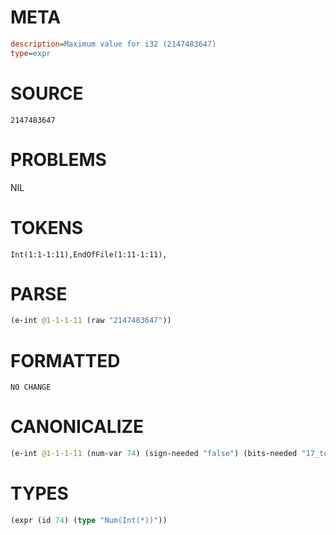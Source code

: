 # META
~~~ini
description=Maximum value for i32 (2147483647)
type=expr
~~~
# SOURCE
~~~roc
2147483647
~~~
# PROBLEMS
NIL
# TOKENS
~~~zig
Int(1:1-1:11),EndOfFile(1:11-1:11),
~~~
# PARSE
~~~clojure
(e-int @1-1-1-11 (raw "2147483647"))
~~~
# FORMATTED
~~~roc
NO CHANGE
~~~
# CANONICALIZE
~~~clojure
(e-int @1-1-1-11 (num-var 74) (sign-needed "false") (bits-needed "17_to_31") (value "2147483647") (id 74))
~~~
# TYPES
~~~clojure
(expr (id 74) (type "Num(Int(*))"))
~~~
